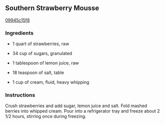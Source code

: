 ## Southern Strawberry Mousse

[09945c15f8](http://www.food.com/recipe/southern-strawberry-mousse-271738)

### Ingredients

 - 1 quart of strawberries, raw

 - 34 cup of sugars, granulated

 - 1 tablespoon of lemon juice, raw

 - 18 teaspoon of salt, table

 - 1 cup of cream, fluid, heavy whipping

### Instructions

Crush strawberries and add sugar, lemon juice and salt. Fold mashed berries into whipped cream. Pour into a refrigerator tray and freeze about 2 1/2 hours, stirring once during freezing.